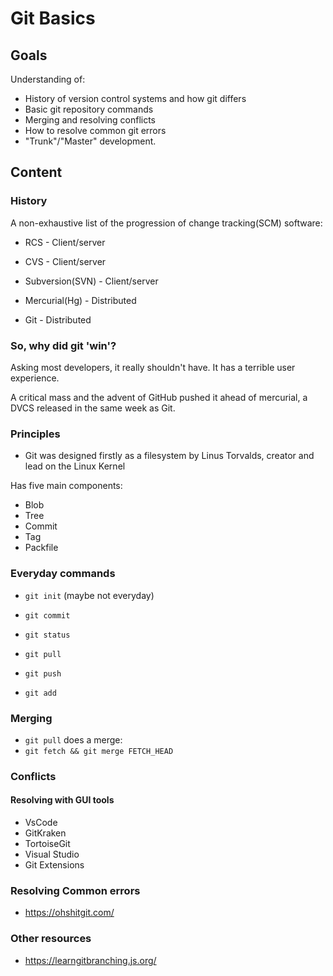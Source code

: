 # Git Basics

## Goals

Understanding of:
- History of version control systems and how git differs
- Basic git repository commands
- Merging and resolving conflicts
- How to resolve common git errors
- "Trunk"/"Master" development.

## Content

### History

A non-exhaustive list of the progression of change tracking(SCM) software:

- RCS - Client/server
- CVS - Client/server
- Subversion(SVN) - Client/server

- Mercurial(Hg) - Distributed
- Git - Distributed

### So, why did git 'win'?

Asking most developers, it really shouldn't have. It has a terrible user experience.

A critical mass and the advent of GitHub pushed it ahead of mercurial, a DVCS released in the same week as Git.

### Principles

- Git was designed firstly as a filesystem by Linus Torvalds, creator and lead on the Linux Kernel

Has five main components:

- Blob
- Tree
- Commit
- Tag
- Packfile

### Everyday commands

- `git init` (maybe not everyday)

- `git commit`
- `git status`
- `git pull`
- `git push`
- `git add`

### Merging

- `git pull` does a merge:
- `git fetch && git merge FETCH_HEAD`

### Conflicts 

#### Resolving with GUI tools

- VsCode
- GitKraken
- TortoiseGit
- Visual Studio
- Git Extensions

### Resolving Common errors

- https://ohshitgit.com/

### Other resources

- https://learngitbranching.js.org/